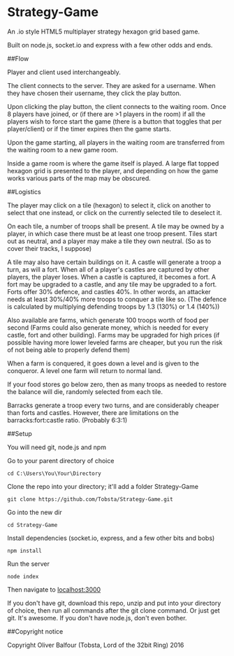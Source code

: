 # Strategy-Game

An .io style HTML5 multiplayer strategy hexagon grid based game.

Built on node.js, socket.io and express with a few other odds and ends.

##Flow

Player and client used interchangeably.

The client connects to the server. They are asked for a username. When they have chosen their username, they click the play button.

Upon clicking the play button, the client connects to the waiting room. Once 8 players have joined, or (if there are >1 players in the room) if all the players wish to force start the game (there is a button that toggles that per player/client) or if the timer expires then the game starts.

Upon the game starting, all players in the waiting room are transferred from the waiting room to a new game room.

Inside a game room is where the game itself is played. A large flat topped hexagon grid is presented to the player, and depending on how the game works various parts of the map may be obscured.

##Logistics

The player may click on a tile (hexagon) to select it, click on another to select that one instead, or click on the currently selected tile to deselect it.

On each tile, a number of troops shall be present. A tile may be owned by a player, in which case there must be at least one troop present. Tiles start out as neutral, and a player may make a tile they own neutral. (So as to cover their tracks, I suppose)

A tile may also have certain buildings on it. A castle will generate a troop a turn, as will a fort. When all of a player's castles are captured by other players, the player loses. When a castle is captured, it becomes a fort. A fort may be upgraded to a castle, and any tile may be upgraded to a fort. Forts offer 30% defence, and castles 40%. In other words, an attacker needs at least 30%/40% more troops to conquer a tile like so. (The defence is calculated by multiplying defending troops by 1.3 (130%) or 1.4 (140%))

Also available are farms, which generate 100 troops worth of food per second (Farms could also generate money, which is needed for every castle, fort and other building). Farms may be upgraded for high prices (if possible having more lower leveled farms are cheaper, but you run the risk of not being able to properly defend them)

When a farm is conquered, it goes down a level and is given to the conqueror. A level one farm will return to normal land.

If your food stores go below zero, then as many troops as needed to restore the balance will die, randomly selected from each tile.

Barracks generate a troop every two turns, and are considerably cheaper than forts and castles. However, there are limitations on the barracks:fort:castle ratio. (Probably 6:3:1)

##Setup

You will need git, node.js and npm

Go to your parent directory of choice

`cd C:\Users\You\Your\Directory`

Clone the repo into your directory; it'll add a folder Strategy-Game

`git clone https://github.com/Tobsta/Strategy-Game.git`

Go into the new dir

`cd Strategy-Game`

Install dependencies (socket.io, express, and a few other bits and bobs)

`npm install`

Run the server

`node index`

Then navigate to [localhost:3000](http://localhost:3000)

If you don't have git, download this repo, unzip and put into your directory of choice, then run all commands after the git clone command. Or just get git. It's awesome. If you don't have node.js, don't even bother.

##Copyright notice

Copyright Oliver Balfour (Tobsta, Lord of the 32bit Ring) 2016